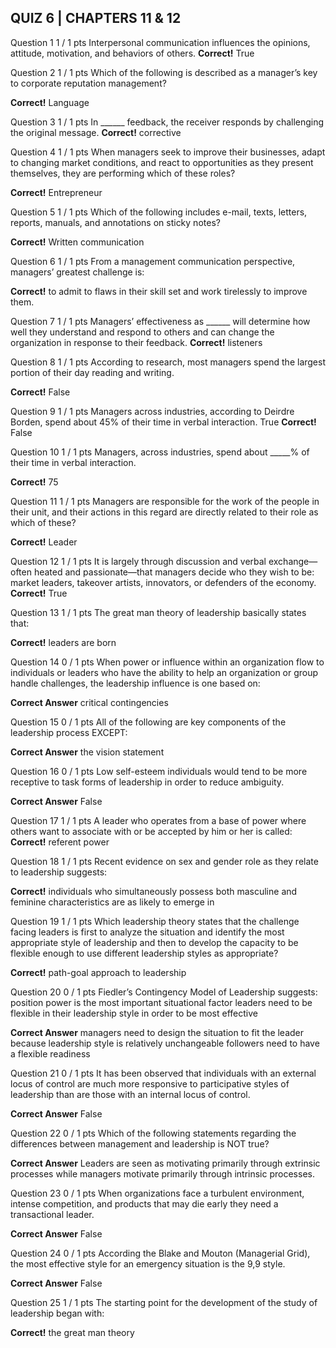 ## QUIZ 6 | CHAPTERS 11 & 12

Question 1
1 / 1 pts
Interpersonal communication influences the opinions, attitude, motivation, and behaviors of others.
**Correct!**
  True

Question 2
1 / 1 pts
Which of the following is described as a manager’s key to corporate reputation management?

**Correct!**
  Language


Question 3
1 / 1 pts
In ______ feedback, the receiver responds by challenging the original message.
**Correct!**
  corrective


Question 4
1 / 1 pts
When managers seek to improve their businesses, adapt to changing market conditions, and react to opportunities as they present themselves, they are performing which of these roles?

**Correct!**
  Entrepreneur


Question 5
1 / 1 pts
Which of the following includes e-mail, texts, letters, reports, manuals, and annotations on sticky notes?

**Correct!**
  Written communication


Question 6
1 / 1 pts
From a management communication perspective, managers’ greatest challenge is:

**Correct!**
  to admit to flaws in their skill set and work tirelessly to improve them.


Question 7
1 / 1 pts
Managers’ effectiveness as ______ will determine how well they understand and respond to others and can change the organization in response to their feedback.
**Correct!**
  listeners


Question 8
1 / 1 pts
According to research, most managers spend the largest portion of their day reading and writing.

**Correct!**
  False

Question 9
1 / 1 pts
Managers across industries, according to Deirdre Borden, spend about 45% of their time in verbal interaction.
  True
**Correct!**
  False

Question 10
1 / 1 pts
Managers, across industries, spend about _____% of their time in verbal interaction.

**Correct!**
  75

Question 11
1 / 1 pts
Managers are responsible for the work of the people in their unit, and their actions in this regard are directly related to their role as which of these?

**Correct!**
  Leader


Question 12
1 / 1 pts
It is largely through discussion and verbal exchange—often heated and passionate—that managers decide who they wish to be: market leaders, takeover artists, innovators, or defenders of the economy.
**Correct!**
  True

Question 13
1 / 1 pts
The great man theory of leadership basically states that:

**Correct!**
  leaders are born


Question 14
0 / 1 pts
When power or influence within an organization flow to individuals or leaders who have the ability to help an organization or group handle challenges, the leadership influence is one based on:

**Correct Answer**
  critical contingencies


Question 15
0 / 1 pts
All of the following are key components of the leadership process EXCEPT:

**Correct Answer**
  the vision statement


Question 16
0 / 1 pts
Low self-esteem individuals would tend to be more receptive to task forms of leadership in order to reduce ambiguity.

**Correct Answer**
  False

Question 17
1 / 1 pts
A leader who operates from a base of power where others want to associate with or be accepted by him or her is called:
**Correct!**
  referent power


Question 18
1 / 1 pts
Recent evidence on sex and gender role as they relate to leadership suggests:

**Correct!**
  individuals who simultaneously possess both masculine and feminine characteristics are as likely to emerge in

Question 19
1 / 1 pts
Which leadership theory states that the challenge facing leaders is first to analyze the situation and identify the most appropriate style of leadership and then to develop the capacity to be flexible enough to use different leadership styles as appropriate?

**Correct!**
  path-goal approach to leadership

Question 20
0 / 1 pts
Fiedler’s Contingency Model of Leadership suggests:
  position power is the most important situational factor
  leaders need to be flexible in their leadership style in order to be most effective

**Correct Answer**
  managers need to design the situation to fit the leader because leadership style is relatively unchangeable
  followers need to have a flexible readiness

Question 21
0 / 1 pts
It has been observed that individuals with an external locus of control are much more responsive to participative styles of leadership than are those with an internal locus of control.

**Correct Answer**
  False

Question 22
0 / 1 pts
Which of the following statements regarding the differences between management and leadership is NOT true?

**Correct Answer**
  Leaders are seen as motivating primarily through extrinsic processes while managers motivate primarily through intrinsic processes.


Question 23
0 / 1 pts
When organizations face a turbulent environment, intense competition, and products that may die early they need a transactional leader.

**Correct Answer**
  False

Question 24
0 / 1 pts
According the Blake and Mouton (Managerial Grid), the most effective style for an emergency situation is the 9,9 style.

**Correct Answer**
  False

Question 25
1 / 1 pts
The starting point for the development of the study of leadership began with:

**Correct!**
  the great man theory
